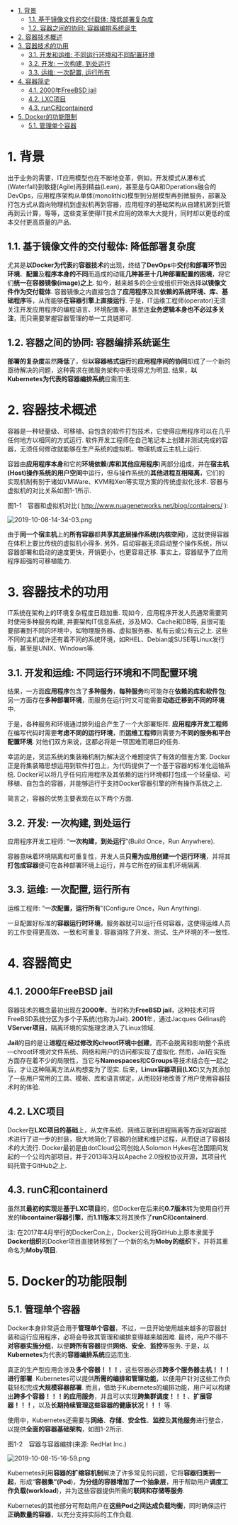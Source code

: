 
<!-- @import "[TOC]" {cmd="toc" depthFrom=1 depthTo=6 orderedList=false} -->

<!-- code_chunk_output -->

- [1. 背景](#1-背景)
  - [1.1. 基于镜像文件的交付载体: 降低部署复杂度](#11-基于镜像文件的交付载体-降低部署复杂度)
  - [1.2. 容器之间的协同: 容器编排系统诞生](#12-容器之间的协同-容器编排系统诞生)
- [2. 容器技术概述](#2-容器技术概述)
- [3. 容器技术的功用](#3-容器技术的功用)
  - [3.1. 开发和运维: 不同运行环境和不同配置环境](#31-开发和运维-不同运行环境和不同配置环境)
  - [3.2. 开发: 一次构建, 到处运行](#32-开发-一次构建-到处运行)
  - [3.3. 运维: 一次配置, 运行所有](#33-运维-一次配置-运行所有)
- [4. 容器简史](#4-容器简史)
  - [4.1. 2000年FreeBSD jail](#41-2000年freebsd-jail)
  - [4.2. LXC项目](#42-lxc项目)
  - [4.3. runC和containerd](#43-runc和containerd)
- [5. Docker的功能限制](#5-docker的功能限制)
  - [5.1. 管理单个容器](#51-管理单个容器)

<!-- /code_chunk_output -->

# 1. 背景

出于业务的需要，IT应用模型也在不断地变革，例如，开发模式从瀑布式(Waterfall)到敏捷(Agile)再到精益(Lean)，甚至是与QA和Operations融合的DevOps，应用程序架构从单体(monolithic)模型到分层模型再到微服务，部署及打包方式从面向物理机到虚拟机再到容器，应用程序的基础架构从自建机房到托管再到云计算，等等，这些变革使得IT技术应用的效率大大提升，同时却以更低的成本交付更高质量的产品. 

## 1.1. 基于镜像文件的交付载体: 降低部署复杂度

尤其是**以Docker为代表**的**容器技术**的出现，终结了**DevOps**中**交付和部署环节**因**环境**、**配置**及**程序本身的不同**而造成的动辄**几种甚至十几种部署配置的困境**，将它们**统一在容器镜像(image)之上**. 如今，越来越多的企业或组织开始选择**以镜像文件作为交付载体**. 容器镜像之内直接包含了**应用程序**及其**依赖的系统环境、库、基础程序**等，从而能够**在容器引擎上直接运行**. 于是，IT运维工程师(operator)无须关注开发应用程序的编程语言、环境配置等，甚至连**业务逻辑本身也不必过多关注**，而只需要掌握容器管理的单一工具链即可. 

## 1.2. 容器之间的协同: 容器编排系统诞生

**部署的复杂度**虽然**降低**了，但**以容器格式运行**的**应用程序间的协同**却成了一个新的亟待解决的问题，这种需求在微服务架构中表现得尤为明显. 结果，**以Kubernetes为代表的容器编排系统**应需而生. 

# 2. 容器技术概述

容器是一种轻量级、可移植、自包含的软件打包技术，它使得应用程序可以在几乎任何地方以相同的方式运行. 软件开发工程师在自己笔记本上创建并测试完成的容器，无须任何修改就能够在生产系统的虚拟机、物理机或云主机上运行. 

容器由**应用程序本身**和它的**环境依赖**(**库和其他应用程序**)两部分组成，并在**宿主机(Host)操作系统的用户空间**中运行，但与操作系统的**其他进程互相隔离**，它们的实现机制有别于诸如VMWare、KVM和Xen等实现方案的传统虚拟化技术. 容器与虚拟机的对比关系如图1-1所示. 

图1-1　容器和虚拟机对比( http://www.nuagenetworks.net/blog/containers/ ):

![2019-10-08-14-34-03.png](./images/2019-10-08-14-34-03.png)

由于**同一个宿主机**上的**所有容器**都**共享其底层操作系统(内核空间**)，这就使得容器在体积上要比传统的虚拟机小得多. 另外，启动容器无须启动整个操作系统，所以容器部署和启动的速度更快，开销更小，也更容易迁移. 事实上，容器赋予了应用程序超强的可移植能力. 

# 3. 容器技术的功用

IT系统在架构上的环境复杂程度日趋加重. 现如今，应用程序开发人员通常需要同时使用多种服务构建, 并要架构IT信息系统，涉及MQ、Cache和DB等, 且很可能要部署到不同的环境中，如物理服务器、虚拟服务器、私有云或公有云之上. 这些不同的主机或许还有着不同的系统环境，如RHEL、Debian或SUSE等Linux发行版，甚至是UNIX、Windows等. 

## 3.1. 开发和运维: 不同运行环境和不同配置环境

结果，一方面**应用程序**包含了**多种服务**，**每种服务**均可能存在**依赖的库和软件包**; 另一方面存在**多种部署环境**，而服务在运行时又可能需要**动态迁移到不同的环境**中. 

于是，各种服务和环境通过排列组合产生了一个大部署矩阵. **应用程序开发工程师**在编写代码时需要**考虑不同的运行环境**，而**运维工程师**则需要为**不同的服务和平台配置环境**. 对他们双方来说，这都必将是一项困难而艰巨的任务. 

幸运的是，货运系统的集装箱机制为解决这个难题提供了有效的借鉴方案. Docker正是将集装箱思想运用到软件打包上，为代码提供了一个基于容器的标准化运输系统. Docker可以将几乎任何应用程序及其依赖的运行环境都打包成一个轻量级、可移植、自包含的容器，并能够运行于支持Docker容器引擎的所有操作系统之上. 

简言之，容器的优势主要表现在以下两个方面. 

## 3.2. 开发: 一次构建, 到处运行

应用程序开发工程师: “**一次构建，到处运行**”(Build Once，Run Anywhere). 

容器意味着环境隔离和可重复性，开发人员**只需为应用创建一个运行环境**，并将其**打包成容器**便可在各种部署环境上运行，并与它所在的宿主机环境隔离. 

## 3.3. 运维: 一次配置, 运行所有

运维工程师: “**一次配置，运行所有**”(Configure Once，Run Anything). 

一旦配置好标准的**容器运行时环境**，服务器就可以运行任何容器，这使得运维人员的工作变得更高效、一致和可重复. 容器消除了开发、测试、生产环境的不一致性. 

# 4. 容器简史

## 4.1. 2000年FreeBSD jail

容器技术的概念最初出现在**2000年**，当时称为**FreeBSD jail**，这种技术可将FreeBSD系统分区为多个子系统(也称为Jail). **2001**年，通过Jacques Gélinas的**VServer项目**，隔离环境的实施理念进入了Linux领域. 

**Jail**的目的是让**进程**在**经过修改的chroot环境**中**创建**，而不会脱离和影响整个系统—chroot环境对文件系统、网络和用户的访问都实现了虚拟化. 然而，Jail在实施方面存在着不少的局限性，当它与**Namespaces**和**CGroups**等技术结合在一起之后，才让这种隔离方法从构想变为了现实. 后来，**Linux容器项目(LXC**)又为其添加了一些用户常用的工具、模板、库和语言绑定，从而较好地改善了用户使用容器技术时的体验. 

## 4.2. LXC项目

Docker在**LXC项目的基础**上，从文件系统、网络互联到进程隔离等方面对容器技术进行了进一步的封装，极大地简化了容器的创建和维护过程，从而促进了容器技术的大流行. Docker最初是由dotCloud公司创始人Solomon Hykes在法国期间发起的一个公司内部项目，并于2013年3月以Apache 2.0授权协议开源，其项目代码托管于GitHub之上. 

## 4.3. runC和containerd

虽然其**最初的实现**是**基于LXC项目**的，但Docker在后来的**0.7版本**转为使用自行开发的**libcontainer容器引擎**，而**1.11版本**又将其换作了**runC**和**containerd**. 

注: 在2017年4月举行的DockerCon上，Docker公司将GitHub上原本隶属于**Docker组织**的Docker项目直接转移到了一个新的名为**Moby的组织**下，并将其重命名为**Moby项目**. 

# 5. Docker的功能限制

## 5.1. 管理单个容器

Docker本身非常适合用于**管理单个容器**，不过，一旦开始使用越来越多的容器封装和运行应用程序，必将会导致其管理和编排变得越来越困难. 最终，用户不得不**对容器实施分组**，以便**跨所有容器**提供**网络**、**安全**、**监控**等服务. 于是，以**Kubernetes**为代表的**容器编排系统**应运而生. 

真正的生产型应用会涉及**多个容器！！！**，这些容器必须**跨多个服务器主机！！！进行部署**. Kubernetes可以提供**所需的编排和管理功能**，以便用户针对这些工作负载轻松完成**大规模容器部署**. 而且，借助于Kubernetes的编排功能，用户可以构建出**跨多个容器！！！的应用服务**，并且可以实现**跨集群调度！！！**、**扩展容器！！！**，以及**长期持续管理这些容器的健康状况！！！** 等. 

使用中，Kubernetes还需要与**网络**、**存储**、**安全性**、**监控**及**其他服务**进行整合，以提供**全面的容器基础架构**，如图1-2所示. 

图1-2　容器与容器编排(来源: RedHat Inc.)

![2019-10-08-15-16-59.png](./images/2019-10-08-15-16-59.png)

Kubernetes利用**容器的扩缩容机制**解决了许多常见的问题，它将**容器归类到一起**，形成“**容器集”(Pod**)，**为分组的容器增加了一个抽象层**，用于帮助用户**调度工作负载(workload**)，并为这些容器提供所需的**联网和存储等服务**. 

Kubernetes的其他部分可帮助用户在**这些Pod之间达成负载均衡**，同时确保运行**正确数量的容器**，以充分支持实际的工作负载. 

